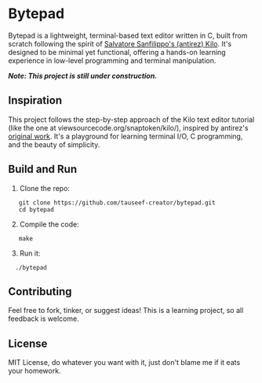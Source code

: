 

# Bytepad

Bytepad is a lightweight, terminal-based text editor written in C, built from scratch following the spirit of [Salvatore Sanfilippo's (antirez) Kilo](https://viewsourcecode.org/snaptoken/kilo/). It's designed to be minimal yet functional, offering a hands-on learning experience in low-level programming and terminal manipulation.


***Note: This project is still under construction.***


## Inspiration
This project follows the step-by-step approach of the Kilo text editor tutorial (like the one at viewsourcecode.org/snaptoken/kilo/), inspired by antirez's [original work](https://github.com/antirez/kilo). It's a playground for learning terminal I/O, C programming, and the beauty of simplicity.


## Build and Run
1. Clone the repo:
```
   git clone https://github.com/tauseef-creator/bytepad.git
   cd bytepad
```
   
2. Compile the code:
```
   make
```
   
3. Run it:
```
  ./bytepad
```   


## Contributing
Feel free to fork, tinker, or suggest ideas! This is a learning project, so all feedback is welcome.

## License
MIT License, do whatever you want with it, just don't blame me if it eats your homework.
